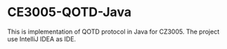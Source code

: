 # CE3005-QOTD-Java
This is implementation of QOTD protocol in Java for CZ3005. The project use IntelliJ IDEA as IDE.
